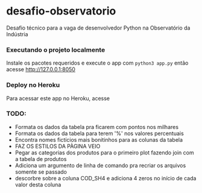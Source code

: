 # desafio-observatorio
Desafio técnico para a vaga de desenvolvedor Python na Observatório da Indústria

### Executando o projeto localmente
Instale os pacotes requeridos e execute o app com `python3 app.py` então acesse http://127.0.0.1:8050

### Deploy no Heroku
Para acessar este app no Heroku, acesse <add aqui depois>

### TODO:
 - Formata os dados da tabela pra ficarem com pontos nos milhares
 - Formata os dados da tabela para terem '%' nos valores percentuais
 - Encontra nomes fictícios mais bonitinhos para as colunas da tabela
 - FAZ OS ESTILOS DA PÀGINA VEIO
 - Pegar as categorias dos produtos para o primeiro plot fazendo join com a tabela de produtos
 - Adiciona um argumento de linha de comando pra recriar os arquivos somente se passado
 -  descorbre sobre a coluna COD_SH4 e adiciona 4 zeros no início de cada valor desta coluna
